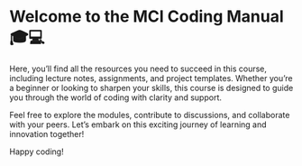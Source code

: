 # Welcome to the MCI Coding Manual 🎓💻

Here, you’ll find all the resources you need to succeed in this course, including lecture notes, assignments, and project templates. Whether you’re a beginner or looking to sharpen your skills, this course is designed to guide you through the world of coding with clarity and support.

Feel free to explore the modules, contribute to discussions, and collaborate with your peers. Let’s embark on this exciting journey of learning and innovation together!

Happy coding!




